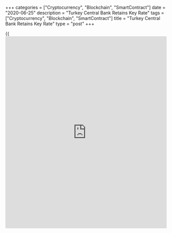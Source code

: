 +++
categories = ["Cryptocurrency", "Blockchain", "SmartContract"]
date = "2020-06-25"
description = "Turkey Central Bank Retains Key Rate"
tags = ["Cryptocurrency", "Blockchain", "SmartContract"]
title = "Turkey Central Bank Retains Key Rate"
type = "post"
+++

{{<iframe id="large-banner" src="https://www.bounty.group/#slide=22.0" width="100%" height="600" scrolling="no" style="border: 0px solid rgb(216, 221, 230); border-radius: 3px;">}}

Turkey's central bank left its key interest rate unchanged on Thursday,
after cutting it by 50 basis points last month.

The Monetary Policy Committee of the Central Bank of the Republic of
Turkey, led by Governor Murat Uysal, decided to hold the [policy](https://www.fintechee.com/policy/) rate,
which is the one-week repo auction rate, at 8.25 percent. The bank was
expected to cut the rate by 25 basis points.

The bank had reduced the rate four times so far this year.

In order to contain negative effects of the pandemic on the Turkish
[economy][1], the bank observed that it is of crucial importance to
ensure the healthy functioning of financial markets, the credit channel
and firms' cash flows.

According to MPC, recent monetary and fiscal measures contribute to
financial stability and economic recovery by supporting the potential
output of the economy.

Global commodity prices continued to restrain inflation, while food
price inflation accelerated due to seasonal and pandemic-related
effects. As the normalization process continues, supply-side factors
will phase out and demand-driven disinflationary effects will become
more prevalent in the second half of the year, [policy](https://www.fintechee.com/policy/)makers noted.

Policymakers observed that keeping the disinflation process in track
with the targeted path requires the continuation of a cautious monetary
stance.  
Further, the MPC vowed to take all available instruments in pursuit of
the price stability and financial stability objectives.

For comments and feedback [contact](https://www.playgroundfx.com/contact/): editorial@rtt[news](https://www.letsplayfx.com/blog/forex-news-website/).com

[Economic News][1]

 **What parts of the world are seeing the best (and worst) economic
performances lately? Click[here][2] to check out our [Econ Scorecard][2]
and find out! See up-to-the-moment [ranking](https://www.playgroundfx.com/blog/crypto-exchange-ranking/)s for the best and worst
performers in [GDP][3], [unemployment rate][4], [inflation][5] and much
more.**

   1. www.rtt[news](https://www.letsplayfx.com/blog/forex-news-website/).com/Content/EconomicNews.aspx
   2. www.rtt[news](https://www.letsplayfx.com/blog/forex-news-website/).com/economic-scorecard/world-rank/retail-sales/highest-performance.aspx
   3. www.rtt[news](https://www.letsplayfx.com/blog/forex-news-website/).com/economic-scorecard/world-rank/GDP/highest-performance.aspx
   4. www.rtt[news](https://www.letsplayfx.com/blog/forex-news-website/).com/economic-scorecard/world-rank/unemployment-rate/lowest-performance.aspx
   5. www.rtt[news](https://www.letsplayfx.com/blog/forex-news-website/).com/economic-scorecard/world-rank/CPI/highest-performance.aspx